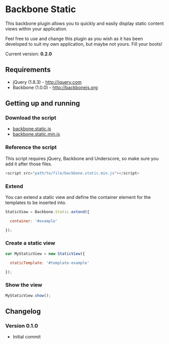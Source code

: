 Backbone Static
===============

This backbone plugin allows you to quickly and easily display static content views within your application.

Feel free to use and change this plugin as you wish as it has been developed to suit my own application, but maybe not yours. Fill your boots!

Current version: **0.2.0**

Requirements
------------

* jQuery (1.8.3) - http://jquery.com
* Backbone (1.0.0) - http://backbonejs.org

Getting up and running
----------------------

### Download the script

* [backbone.static.js](https://raw.github.com/garethadavies/backbone.static/master/src/backbone.static.js)
* [backbone.static.min.js](https://raw.github.com/garethadavies/backbone.static/master/src/backbone.static.min.js)

### Reference the script

This script requires jQuery, Backbone and Underscore, so make sure you add it after those files.

```js
<script src="path/to/file/backbone.static.min.js"></script>
```

### Extend
You can extend a static view and define the container element for the templates to be inserted into.

```js
StaticView = Backbone.Static.extend({

  container: '#example'

});
```

### Create a static view

```js
var MyStaticView = new StaticView({

  staticTemplate: '#template-example'

});        
```

### Show the view

```js
MyStaticView.show();
```

Changelog
---------

### Version 0.1.0

* Initial commit